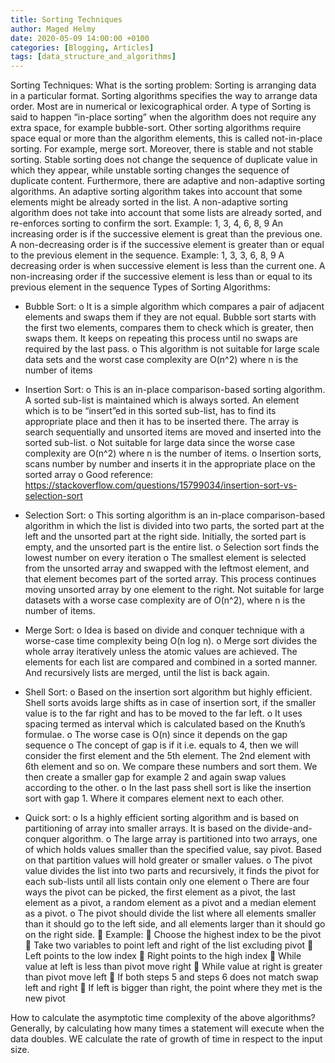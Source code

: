 ```yaml
---
title: Sorting Techniques
author: Maged Helmy
date: 2020-05-09 14:00:00 +0100
categories: [Blogging, Articles]
tags: [data_structure_and_algorithms]
---
```


Sorting Techniques:
What is the sorting problem: Sorting is arranging data in a particular format. Sorting algorithms specifies the way to arrange data order. Most are in numerical or lexicographical order. A type of Sorting is said to happen “in-place sorting” when the algorithm does not require any extra space, for example bubble-sort. Other sorting algorithms require space equal or more than the algorithm elements, this is called not-in-place sorting. For example, merge sort.
Moreover, there is stable and not stable sorting. Stable sorting does not change the sequence of duplicate value in which they appear, while unstable sorting changes the sequence of duplicate content.
Furthermore, there are adaptive and non-adaptive sorting algorithms. An adaptive sorting algorithm takes into account that some elements might be already sorted in the list. A non-adaptive sorting algorithm does not take into account that some lists are already sorted, and re-enforces sorting to confirm the sort. Example: 1, 3, 4, 6, 8, 9
An increasing order is if the successive element is great than the previous one.
A non-decreasing order is if the successive element is greater than or equal to the previous element in the sequence. Example: 1, 3, 3, 6, 8, 9
A decreasing order is when successive element is less than the current one.
A non-increasing order if the successive element is less than or equal to its previous element in the sequence
Types of Sorting Algorithms:

-	Bubble Sort:
o	It is a simple algorithm which compares a pair of adjacent elements and swaps them if they are not equal. Bubble sort starts with the first two elements, compares them to check which is greater, then swaps them. It keeps on repeating this process until no swaps are required by the last pass.
o	This algorithm is not suitable for large scale data sets and the worst case complexity are O(n^2) where n is the number of items

-	Insertion Sort:
o	This is an in-place comparison-based sorting algorithm. A sorted sub-list is maintained which is always sorted. An element which is to be “insert”ed in this sorted sub-list, has to find its appropriate place and then it has to be inserted there. The array is search sequentially and unsorted items are moved and inserted into the sorted sub-list.
o	Not suitable for large data since the worse case complexity are O(n^2) where n is the number of items.
o	Insertion sorts, scans number by number and inserts it in the appropriate place on the sorted array
o	Good reference: https://stackoverflow.com/questions/15799034/insertion-sort-vs-selection-sort
-	Selection Sort:
o	This sorting algorithm is an in-place comparison-based algorithm in which the list is divided into two parts, the sorted part at the left and the unsorted part at the right side. Initially, the sorted part is empty, and the unsorted part is the entire list.
o	Selection sort finds the lowest number on every iteration
o	The smallest element is selected from the unsorted array and swapped with the leftmost element, and that element becomes part of the sorted array. This process continues moving unsorted array by one element to the right. Not suitable for large datasets with a worse case complexity are of O(n^2), where n is the number of items.
-	Merge Sort:
o	Idea is based on divide and conquer technique with a worse-case time complexity being O(n log n).
o	Merge sort divides the whole array iteratively unless the atomic values are achieved. The elements for each list are compared and combined in a sorted manner. And recursively lists are merged, until the list is back again.
-	Shell Sort:
o	Based on the insertion sort algorithm but highly efficient. Shell sorts avoids large shifts as in case of insertion sort, if the smaller value is to the far right and has to be moved to the far left.
o	It uses spacing termed as interval which is calculated based on the Knuth’s formulae.
o	The worse case is O(n) since it depends on the gap sequence
o	The concept of gap is if it i.e. equals to 4, then we will consider the first element and the 5th element. The 2nd element with 6th element and so on. We compare these numbers and sort them. We then create a smaller gap for example 2 and again swap values according to the other.
o	In the last pass shell sort is like the insertion sort with gap 1. Where it compares element next to each other.
-	Quick sort:
o	Is a highly efficient sorting algorithm and is based on partitioning of array into smaller arrays. It is based on the divide-and-conquer algorithm.
o	The large array is partitioned into two arrays, one of which holds values smaller than the specified value, say pivot. Based on that partition values will hold greater or smaller values.
o	The pivot value divides the list into two parts and recursively, it finds the pivot for each sub-lists until all lists contain only one element
o	There are four ways the pivot can be picked, the first element as a pivot, the last element as a pivot, a random element as a pivot and a median element as a pivot.
o	The pivot should divide the list where all elements smaller than it should go to the left side, and all elements larger than it should go on the right side.
	Example:
	Choose the highest index to be the pivot
	Take two variables to point left and right of the list excluding pivot
	Left points to the low index
	Right points to the high index
	While value at left is less than pivot move right
	While value at right is greater than pivot move left
	If both steps 5 and steps 6 does not match swap left and right
	If left is bigger than right, the point where they met is the new pivot

How to calculate the asymptotic time complexity of the above algorithms?
Generally, by calculating how many times a statement will execute when the data doubles.  WE calculate the rate of growth of time in respect to the input size.
